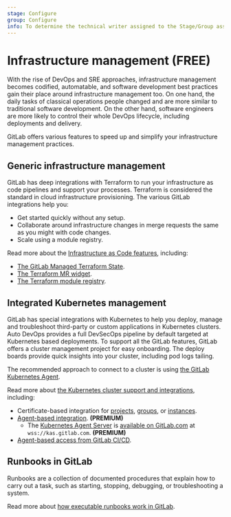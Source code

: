 ```yaml
---
stage: Configure
group: Configure
info: To determine the technical writer assigned to the Stage/Group associated with this page, see https://about.gitlab.com/handbook/engineering/ux/technical-writing/#assignments
---
```


# Infrastructure management **(FREE)**

With the rise of DevOps and SRE approaches, infrastructure management becomes codified,
automatable, and software development best practices gain their place around infrastructure
management too. On one hand, the daily tasks of classical operations people changed
and are more similar to traditional software development. On the other hand, software engineers
are more likely to control their whole DevOps lifecycle, including deployments and delivery.

GitLab offers various features to speed up and simplify your infrastructure management practices.

## Generic infrastructure management

GitLab has deep integrations with Terraform to run your infrastructure as code pipelines
and support your processes. Terraform is considered the standard in cloud infrastructure provisioning.
The various GitLab integrations help you:

- Get started quickly without any setup.
- Collaborate around infrastructure changes in merge requests the same as you might
  with code changes.
- Scale using a module registry.

Read more about the [Infrastructure as Code features](iac/index.md), including:

- [The GitLab Managed Terraform State](iac/terraform_state.md).
- [The Terraform MR widget](iac/mr_integration.md).
- [The Terraform module registry](../packages/terraform_module_registry/index.md).

## Integrated Kubernetes management

GitLab has special integrations with Kubernetes to help you deploy, manage and troubleshoot
third-party or custom applications in Kubernetes clusters. Auto DevOps provides a full
DevSecOps pipeline by default targeted at Kubernetes based deployments. To support
all the GitLab features, GitLab offers a cluster management project for easy onboarding.
The deploy boards provide quick insights into your cluster, including pod logs tailing.

The recommended approach to connect to a cluster is using [the GitLab Kubernetes Agent](../clusters/agent/index.md).

Read more about [the Kubernetes cluster support and integrations](../project/clusters/index.md), including:

- Certificate-based integration for [projects](../project/clusters/index.md),
  [groups](../group/clusters/index.md), or [instances](../instance/clusters/index.md).
- [Agent-based integration](../clusters/agent/index.md). **(PREMIUM)**
  - The [Kubernetes Agent Server](../../administration/clusters/kas.md) is [available on GitLab.com](../clusters/agent/index.md#set-up-the-kubernetes-agent-server)
    at `wss://kas.gitlab.com`. **(PREMIUM)**
- [Agent-based access from GitLab CI/CD](../clusters/agent/ci_cd_tunnel.md).

## Runbooks in GitLab

Runbooks are a collection of documented procedures that explain how to carry out a task,
such as starting, stopping, debugging, or troubleshooting a system.

Read more about [how executable runbooks work in GitLab](../project/clusters/runbooks/index.md).
